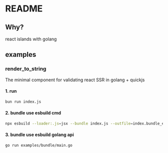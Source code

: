 # README

## Why?
react islands with golang

## examples
### render_to_string
The minimal component for validating react SSR in golang + quickjs

#### 1. run
```sh
bun run index.js
```

#### 2. bundle use esbuild cmd
```sh
npx esbuild --loader:.js=jsx --bundle index.js --outfile=index.bundle_esbuild_cli.js
```

#### 3. bundle use esbuild golang api
```sh
go run examples/bundle/main.go
```
